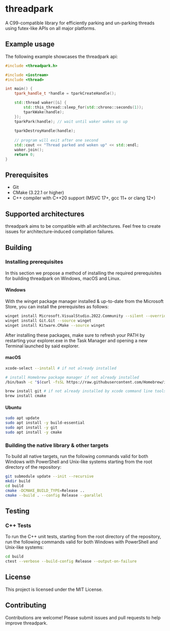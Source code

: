 # threadpark

A C99-compatible library for efficiently parking and un-parking threads using futex-like APIs on all major platforms.

## Example usage

The following example showcases the threadpark api:
```cpp
#include <threadpark.h>

#include <iostream>
#include <thread>

int main() {
    tpark_handle_t *handle = tparkCreateHandle();

    std::thread waker([&] {
        std::this_thread::sleep_for(std::chrono::seconds(1));
        tparkWake(handle);
    });
    tparkPark(handle); // wait until waker wakes us up
    
    tparkDestroyHandle(handle);
    
    // program will exit after one second
    std::cout << "Thread parked and woken up" << std::endl;
    waker.join();
    return 0;
}
```

## Prerequisites

- Git
- CMake (3.22.1 or higher)
- C++ compiler with C++20 support (MSVC 17+, gcc 11+ or clang 12+)

## Supported architectures

threadpark aims to be compatible with all architectures.
Feel free to create issues for architecture-induced compilation failures.

## Building

### Installing prerequisites

In this section we propose a method of installing the required prerequisites for building threadpark on Windows, macOS and Linux.

#### Windows

With the winget package manager installed & up-to-date from the Microsoft Store, you can install the prerequisites as
follows:

```bash
winget install Microsoft.VisualStudio.2022.Community --silent --override "--wait --quiet --add ProductLang En-us --add Microsoft.VisualStudio.Workload.NativeDesktop --includeRecommended"
winget install Git.Git --source winget
winget install Kitware.CMake --source winget
```

After installing these packages, make sure to refresh your PATH by restarting your explorer.exe in the Task Manager and
opening a new Terminal launched by said explorer.

#### macOS

```bash
xcode-select --install # if not already installed

# install Homebrew package manager if not already installed
/bin/bash -c "$(curl -fsSL https://raw.githubusercontent.com/Homebrew/install/HEAD/install.sh)"

brew install git # if not already installed by xcode command line tools
brew install cmake
```

#### Ubuntu

```bash
sudo apt update
sudo apt install -y build-essential
sudo apt install -y git
sudo apt install -y cmake
```

### Building the native library & other targets

To build all native targets, run the following commands valid for both Windows with PowerShell and Unix-like systems
starting from the root directory of the repository:

```bash
git submodule update --init --recursive
mkdir build
cd build
cmake -DCMAKE_BUILD_TYPE=Release ..
cmake --build . --config Release --parallel
```

## Testing

### C++ Tests

To run the C++ unit tests, starting from the root directory of the repository, run the following commands valid for both
Windows with PowerShell and Unix-like systems:

```bash
cd build
ctest --verbose --build-config Release --output-on-failure
```


## License

This project is licensed under the MIT License.

## Contributing

Contributions are welcome! Please submit issues and pull requests to help improve threadpark.